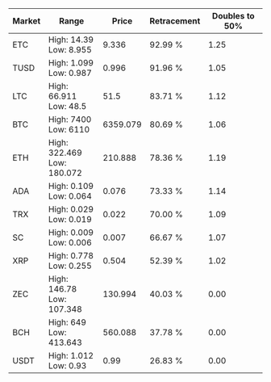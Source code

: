 | Market | Range | Price| Retracement | Doubles to 50% |
| --- | --- | --- | --- | --- |
| ETC | High: 14.39<br />Low: 8.955 | 9.336 | 92.99 % | 1.25 |
| TUSD | High: 1.099<br />Low: 0.987 | 0.996 | 91.96 % | 1.05 |
| LTC | High: 66.911<br />Low: 48.5 | 51.5 | 83.71 % | 1.12 |
| BTC | High: 7400<br />Low: 6110 | 6359.079 | 80.69 % | 1.06 |
| ETH | High: 322.469<br />Low: 180.072 | 210.888 | 78.36 % | 1.19 |
| ADA | High: 0.109<br />Low: 0.064 | 0.076 | 73.33 % | 1.14 |
| TRX | High: 0.029<br />Low: 0.019 | 0.022 | 70.00 % | 1.09 |
| SC | High: 0.009<br />Low: 0.006 | 0.007 | 66.67 % | 1.07 |
| XRP | High: 0.778<br />Low: 0.255 | 0.504 | 52.39 % | 1.02 |
| ZEC | High: 146.78<br />Low: 107.348 | 130.994 | 40.03 % | 0.00 |
| BCH | High: 649<br />Low: 413.643 | 560.088 | 37.78 % | 0.00 |
| USDT | High: 1.012<br />Low: 0.93 | 0.99 | 26.83 % | 0.00 |
